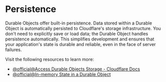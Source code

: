 # Persistence

Durable Objects offer built-in persistence. Data stored within a Durable Object is automatically persisted to Cloudflare's storage infrastructure. You don't need to explicitly save or load data; the Durable Object handles persistence automatically. This simplifies development and ensures that your application's state is durable and reliable, even in the face of server failures.

Visit the following resources to learn more:

- [@official@Access Durable Objects Storage - Cloudflare Docs](https://developers.cloudflare.com/durable-objects/best-practices/access-durable-objects-storage/)
- [@official@In-memory State in a Durable Object](https://developers.cloudflare.com/durable-objects/reference/in-memory-state/)